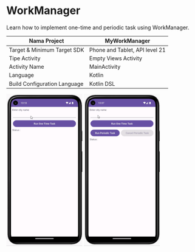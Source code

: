 # WorkManager

Learn how to implement one-time and periodic task using WorkManager.

| Nama Project                  | MyWorkManager                  |
|-------------------------------|--------------------------------|
| Target & Minimum Target SDK   | Phone and Tablet, API level 21 |
| Tipe Activity                 | Empty Views Activity           | 
| Activity Name                 | MainActivity                   |
| Language                      | Kotlin                         |
| Build Configuration Language  | Kotlin DSL                     |

<img src="preview_1.gif" alt="Preview 1" width="200" height="400">
<img src="preview_2.gif" alt="Preview 2" width="200" height="400">